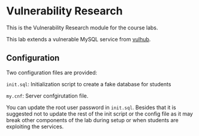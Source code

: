 # Vulnerability Research

This is the Vulnerability Research module for the course labs.

This lab extends a vulnerable MySQL service from [vulhub](https://github.com/vulhub/vulhub/tree/master/mysql/CVE-2012-2122).

## Configuration

Two configuration files are provided:

`init.sql`: Initialization script to create a fake database for students

`my.cnf`: Server confgirutation file.

You can update the root user password in `init.sql`. Besides that it is suggested not to update the rest of the init script or the config file as it may break other components of the lab during setup or when students are exploiting the services.

